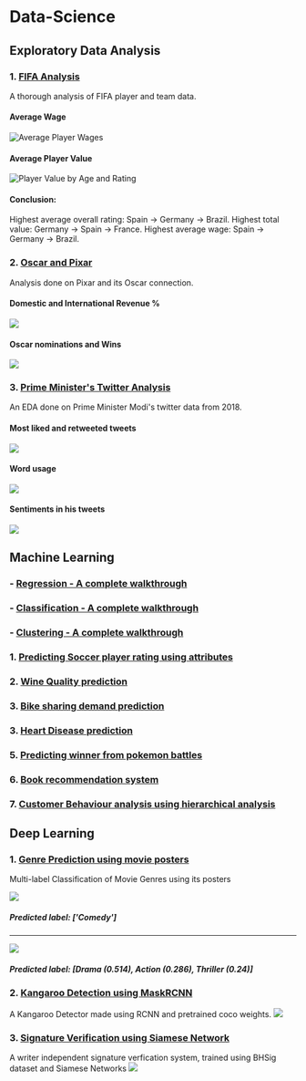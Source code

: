 # Data-Science

## Exploratory Data Analysis

### 1. [FIFA Analysis](https://github.com/Saurabh2798/Data-Science/blob/master/Exploratory%20Data%20Analysis/FIFA%20Ideal%20Team%20Lineup.ipynb)
A thorough analysis of FIFA player and team data.
#### Average Wage
![Average Player Wages](https://github.com/Saurabh2798/Data-Science/blob/master/Exploratory%20Data%20Analysis/results/Avg-wage-players.png)
#### Average Player Value
![Player Value by Age and Rating](https://github.com/Saurabh2798/Data-Science/blob/master/Exploratory%20Data%20Analysis/results/player-val-by-age-rating.png)

#### Conclusion: 
Highest average overall rating: Spain -> Germany -> Brazil.
Highest total value: Germany -> Spain -> France.
Highest average wage: Spain -> Germany -> Brazil.

### 2. [Oscar and Pixar](https://github.com/Saurabh2798/Data-Science/blob/master/Exploratory%20Data%20Analysis/Pixar's%20movies%20and%20Oscar.ipynb)
Analysis done on Pixar and its Oscar connection.
#### Domestic and International Revenue %
![](https://github.com/Saurabh2798/Data-Science/blob/master/Exploratory%20Data%20Analysis/results/domestic-vs-international-revenue.png)
#### Oscar nominations and Wins
![](https://github.com/Saurabh2798/Data-Science/blob/master/Exploratory%20Data%20Analysis/results/oscar-nom-win.png)

### 3. [Prime Minister's Twitter Analysis](https://github.com/Saurabh2798/Data-Science/blob/master/Exploratory%20Data%20Analysis/Prime%20Minister's%20Twitter%20Analysis.ipynb)
An EDA done on Prime Minister Modi's twitter data from 2018.
#### Most liked and retweeted tweets
![](https://github.com/Saurabh2798/Data-Science/blob/master/Exploratory%20Data%20Analysis/results/PM-tweet1.png)
#### Word usage
![](https://github.com/Saurabh2798/Data-Science/blob/master/Exploratory%20Data%20Analysis/results/PM-tweet-wordcloud.png)
#### Sentiments in his tweets
![](https://github.com/Saurabh2798/Data-Science/blob/master/Exploratory%20Data%20Analysis/results/PM-tweet-sentiment.png)


## Machine Learning

### - [Regression - A complete walkthrough](https://github.com/Saurabh2798/Data-Science/blob/master/Machine%20Learning/Regression/Machine%20Learning%20-%20Regression.ipynb)
### - [Classification - A complete walkthrough](https://github.com/Saurabh2798/Data-Science/blob/master/Machine%20Learning/Classification/Machine%20Learning%20-%20Classification.ipynb)
### - [Clustering - A complete walkthrough](https://github.com/Saurabh2798/Data-Science/blob/master/Machine%20Learning/Clustering/Clustering.ipynb)

### 1. [Predicting Soccer player rating using attributes](https://github.com/Saurabh2798/Data-Science/blob/master/Machine%20Learning/Soccer%20-%20Regression.ipynb)
### 2. [Wine Quality prediction](https://github.com/Saurabh2798/Data-Science/blob/master/Machine%20Learning/Wine%20Quality%20Predictions%20-%20Multiple%20Linear%20Regression.ipynb)
### 3. [Bike sharing demand prediction](https://github.com/Saurabh2798/Data-Science/blob/master/Machine%20Learning/Bike%20Sharing%20Demand%20Prediction.ipynb)
### 3. [Heart Disease prediction](https://github.com/Saurabh2798/Data-Science/blob/master/Machine%20Learning/Heart%20Disease%20Prediction%20using%20SVM.ipynb)
### 5. [Predicting winner from pokemon battles](https://github.com/Saurabh2798/Data-Science/blob/master/Machine%20Learning/Pokemon_Battle.ipynb)
### 6. [Book recommendation system](https://github.com/Saurabh2798/Data-Science/blob/master/Machine%20Learning/Book%20Recommendation%20System.ipynb)
### 7. [Customer Behaviour analysis using hierarchical analysis](https://github.com/Saurabh2798/Data-Science/blob/master/Machine%20Learning/Predicting%20Customer%20behaviour%20using%20Hierarchical%20Clustering.ipynb)


## Deep Learning

### 1. [Genre Prediction using movie posters](https://github.com/Saurabh2798/Data-Science/blob/master/Deep%20Learning/Genre_Prediction_using_Movie_posters_(Multilabel_classification).ipynb)
Multi-label Classification of Movie Genres using its posters

![](https://github.com/Saurabh2798/Data-Science/blob/master/Deep%20Learning/results/trading-places.jpg)
##### Predicted label: ['Comedy']
----------------------------------------------------------------------------------------------------------------
![](https://github.com/Saurabh2798/Data-Science/blob/master/Deep%20Learning/results/got.jpg)
##### Predicted label: [Drama (0.514), Action (0.286), Thriller (0.24)]

### 2. [Kangaroo Detection using MaskRCNN](https://github.com/Saurabh2798/Data-Science/blob/master/Deep%20Learning/Kangaroo_detection_using_MaskRCNN.ipynb)
A Kangaroo Detector made using RCNN and pretrained coco weights.
![](https://github.com/Saurabh2798/Data-Science/blob/master/Deep%20Learning/results/kangaroo-detection.png)

### 3. [Signature Verification using Siamese Network](https://github.com/Saurabh2798/Data-Science/blob/master/Deep%20Learning/Signature%20Verification%20using%20Siamese%20Network.ipynb)
A writer independent signature verfication system, trained using BHSig dataset and Siamese Networks
![](https://github.com/Saurabh2798/Data-Science/blob/master/Deep%20Learning/results/signature-verification.png)
